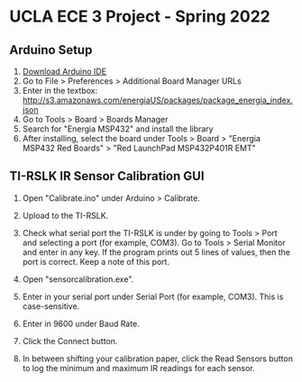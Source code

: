# UCLA ECE 3 Project - Spring 2022
## Arduino Setup
1. [Download Arduino IDE](https://www.arduino.cc/en/software)
2. Go to File > Preferences > Additional Board Manager URLs
3. Enter in the textbox: http://s3.amazonaws.com/energiaUS/packages/package_energia_index.json
4. Go to Tools > Board > Boards Manager
5. Search for "Energia MSP432" and install the library
6. After installing, select the board under Tools > Board > "Energia MSP432 Red Boards" > "Red LaunchPad MSP432P401R EMT"

## TI-RSLK IR Sensor Calibration GUI
1. Open "Calibrate.ino" under Arduino > Calibrate.

2. Upload to the TI-RSLK.

3. Check what serial port the TI-RSLK is under by going to Tools > Port and selecting a port (for example, COM3).
Go to Tools > Serial Monitor and enter in any key.
If the program prints out 5 lines of values, then the port is correct. Keep a note of this port.

4. Open "sensorcalibration.exe".

5. Enter in your serial port under Serial Port (for example, COM3). This is case-sensitive.

6. Enter in 9600 under Baud Rate.

7. Click the Connect button.

8. In between shifting your calibration paper, click the Read Sensors button to log the minimum and maximum IR readings for each sensor.
